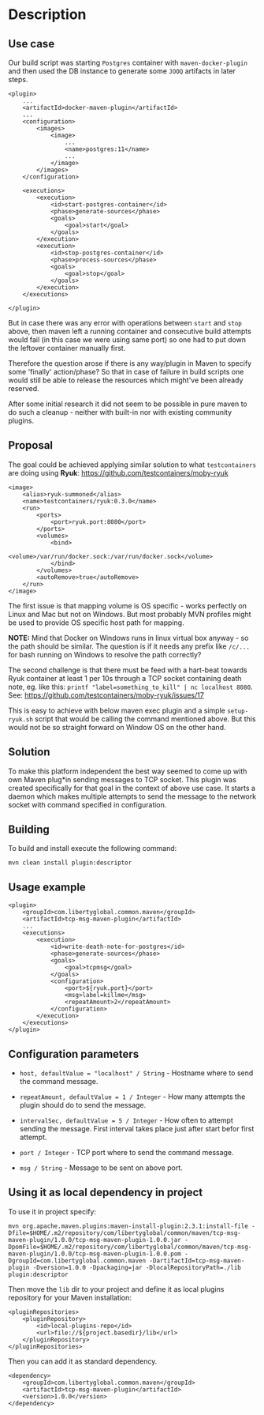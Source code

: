 # Description

Use case
---

Our build script was starting `Postgres` container with `maven-docker-plugin` and then used the DB instance to generate some `JOOQ` artifacts in later steps.

```
<plugin>
    ...
    <artifactId>docker-maven-plugin</artifactId>
    ...
    <configuration>
        <images>
            <image>
                ...
                <name>postgres:11</name>
                ...
            </image>
        </images>
    </configuration>

    <executions>
        <execution>
            <id>start-postgres-container</id>
            <phase>generate-sources</phase>
            <goals>
                <goal>start</goal>
            </goals>
        </execution>
        <execution>
            <id>stop-postgres-container</id>
            <phase>process-sources</phase>
            <goals>
                <goal>stop</goal>
            </goals>
        </execution>
    </executions>

</plugin>
```

But in case there was any error with operations between `start` and `stop` above, then maven left a running container and consecutive build attempts would fail (in this case we were using same port) so one had to put down the leftover container manually first.

Therefore the question arose if there is any way/plugin in Maven to specify some 'finally' action/phase? So that in case of failure in build scripts one would still be able to release the resources which might've been already reserved.

After some initial research it did not seem to be possible in pure maven to do such a cleanup - neither with built-in nor with existing community plugins.

Proposal
---

The goal could be achieved applying similar solution to what `testcontainers` are doing using **Ryuk**: https://github.com/testcontainers/moby-ryuk
        
```
<image>
    <alias>ryuk-summoned</alias>
    <name>testcontainers/ryuk:0.3.0</name>
    <run>
        <ports>
            <port>ryuk.port:8080</port>
        </ports>
        <volumes>
            <bind>
                <volume>/var/run/docker.sock:/var/run/docker.sock</volume>
            </bind>
        </volumes>
        <autoRemove>true</autoRemove>
    </run>
</image>
```

The first issue is that mapping volume is OS specific - works perfectly on Linux and Mac but not on Windows.
But most probably MVN profiles might be used to provide OS specific host path for mapping. 

**NOTE:** Mind that Docker on Windows runs in linux virtual box anyway - so the path should be similar. The question is if it needs any prefix like `/c/...` for bash running on Windows to resolve the path correctly?

The second challenge is that there must be feed with a hart-beat towards Ryuk container at least 1 per 10s through a TCP socket containing death note, eg. like this: `printf "label=something_to_kill" | nc localhost 8080`. See: https://github.com/testcontainers/moby-ryuk/issues/17

This is easy to achieve with below maven exec plugin and a simple `setup-ryuk.sh` script that would be calling the command mentioned above. But this would not be so straight forward on Window OS on the other hand.

Solution
---

To make this platform independent the best way seemed to come up with own Maven plug*in sending messages to TCP socket.
This plugin was created specifically for that goal in the context of above use case. It starts a daemon which makes multiple attempts to send the message to the network socket with command specified in configuration.  

Building
---

To build and install execute the following command: 

```
mvn clean install plugin:descriptor
```

Usage example
---

```
<plugin>
    <groupId>com.libertyglobal.common.maven</groupId>
    <artifactId>tcp-msg-maven-plugin</artifactId>
    ...
    <executions>
        <execution>
            <id>write-death-note-for-postgres</id>
            <phase>generate-sources</phase>
            <goals>
                <goal>tcpmsg</goal>
            </goals>
            <configuration>
                <port>${ryuk.port}</port>
                <msg>label=killme</msg>
                <repeatAmount>2</repeatAmount>
            </configuration>
        </execution>
    </executions>
</plugin>
```

Configuration parameters
---

- `host, defaultValue = "localhost" / String` - Hostname where to send the command message.

- `repeatAmount, defaultValue = 1 / Integer` - How many attempts the plugin should do to send the message.

- `intervalSec, defaultValue = 5 / Integer` - How often to attempt sending the message. First interval takes place just after start befor first attempt.

- `port / Integer` - TCP port where to send the command message.

- `msg / String` - Message to be sent on above port.

Using it as local dependency in project
---

To use it in project specify:

```
mvn org.apache.maven.plugins:maven-install-plugin:2.3.1:install-file -Dfile=$HOME/.m2/repository/com/libertyglobal/common/maven/tcp-msg-maven-plugin/1.0.0/tcp-msg-maven-plugin-1.0.0.jar -DpomFile=$HOME/.m2/repository/com/libertyglobal/common/maven/tcp-msg-maven-plugin/1.0.0/tcp-msg-maven-plugin-1.0.0.pom -DgroupId=com.libertyglobal.common.maven -DartifactId=tcp-msg-maven-plugin -Dversion=1.0.0 -Dpackaging=jar -DlocalRepositoryPath=./lib plugin:descriptor
```

Then move the `lib` dir to your project and define it as local plugins repository for your Maven installation:

```
<pluginRepositories>
    <pluginRepository>
        <id>local-plugins-repo</id>
        <url>file://${project.basedir}/lib</url>
    </pluginRepository>
</pluginRepositories>
```

Then you can add it as standard dependency. 

```
<dependency>
    <groupId>com.libertyglobal.common.maven</groupId>
    <artifactId>tcp-msg-maven-plugin</artifactId>
    <version>1.0.0</version>
</dependency>
```